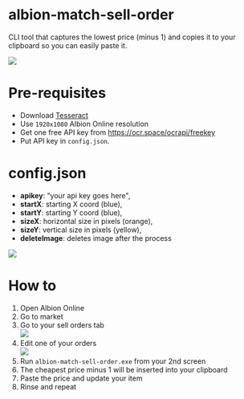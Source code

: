 # albion-match-sell-order

CLI tool that captures the lowest price (minus 1) and copies it to your clipboard so you can easily paste it.

![](https://i.imgur.com/4lBqxTz.png)

# Pre-requisites

- Download [Tesseract](https://tesseract-ocr.github.io/tessdoc/Downloads)
- Use `1920x1080` Albion Online resolution
- Get one free API key from https://ocr.space/ocrapi/freekey
- Put API key in `config.json`.

# config.json

- **apikey**: "your api key goes here",
- **startX**: starting X coord (blue),
- **startY**: starting Y coord (blue),
- **sizeX**: horizontal size in pixels (orange),
- **sizeY**: vertical size in pixels (yellow),
- **deleteImage**: deletes image after the process

![](https://i.imgur.com/cR3C55W.png)

# How to

1. Open Albion Online
2. Go to market
3. Go to your sell orders tab  
	![](https://i.imgur.com/QnDnXEO.png)
4. Edit one of your orders  
	![](https://i.imgur.com/alXZ4eH.png)
5. Run `albion-match-sell-order.exe` from your 2nd screen
6. The cheapest price minus 1 will be inserted into your clipboard
7. Paste the price and update your item
8. Rinse and repeat
